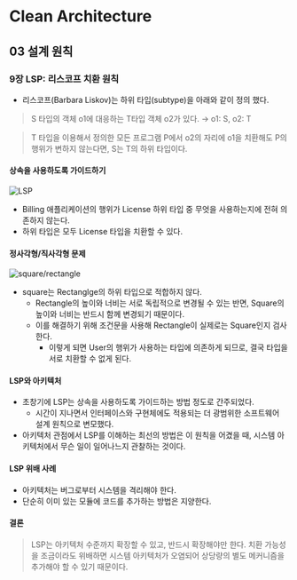 # Clean Architecture

## 03 설계 원칙

### 9장 LSP: 리스코프 치환 원칙

- 리스코프(Barbara Liskov)는 하위 타입(subtype)을 아래와 같이 정의 했다.

> S 타입의 객체 o1에 대응하는 T타입 객체 o2가 있다. → o1: S, o2: T

> T 타입을 이용해서 정의한 모든 프로그램 P에서 o2의 자리에 o1을 치환해도 P의 행위가 변하지 않는다면, S는 T의 하위 타입이다.

#### 상속을 사용하도록 가이드하기

![LSP](https://velog.velcdn.com/images/hellojihyoung/post/bb4294c7-1d44-4042-902f-8b66fe44708b/image.png)

- Billing 애플리케이션의 행위가 License 하위 타입 중 무엇을 사용하는지에 전혀 의존하지 않는다.
- 하위 타입은 모두 License 타입을 치환할 수 있다.

#### 정사각형/직사각형 문제

![square/rectangle](https://velog.velcdn.com/images/hellojihyoung/post/c991244d-c281-4962-afb7-88cb0fb66842/image.png)

- square는 Rectanglge의 하위 타입으로 적합하지 않다.
  - Rectangle의 높이와 너비는 서로 독립적으로 변경될 수 있는 반면, Square의 높이와 너비는 반드시 함께 변경되기 때문이다.
  - 이를 해결하기 위해 조건문을 사용해 Rectangle이 실제로는 Square인지 검사한다.
    - 이렇게 되면 User의 행위가 사용하는 타입에 의존하게 되므로, 결국 타입을 서로 치환할 수 없게 된다.

#### LSP와 아키텍처

- 초창기에 LSP는 상속을 사용하도록 가이드하는 방법 정도로 간주되었다.
  - 시간이 지나면서 인터페이스와 구현체에도 적용되는 더 광범위한 소프트웨어 설계 원칙으로 변모했다.
- 아키텍처 관점에서 LSP를 이해하는 최선의 방법은 이 원칙을 어겼을 때, 시스템 아키텍처에서 무슨 일이 일어나느지 관찰하는 것이다.

#### LSP 위배 사례

- 아키텍처는 버그로부터 시스템을 격리해야 한다.
- 단순히 이미 있는 모듈에 코드를 추가하는 방법은 지양한다.

#### 결론

> LSP는 아키텍처 수준까지 확장할 수 있고, 반드시 확장해야만 한다. 치환 가능성을 조금이라도 위배하면 시스템 아키텍처가 오염되어 상당량의 별도 메커니즘을 추가해야 할 수 있기 때문이다.
